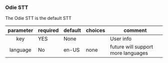 ### Odie STT

The Odie STT is the default STT

| parameter | required | default | choices | comment                            |
| :-------: | -------- | ------- | ------- | ---------------------------------- |
|    key    | YES      | None    |         | User info                          |
| language  | No       | en-US   | none    | future will support more languages |

